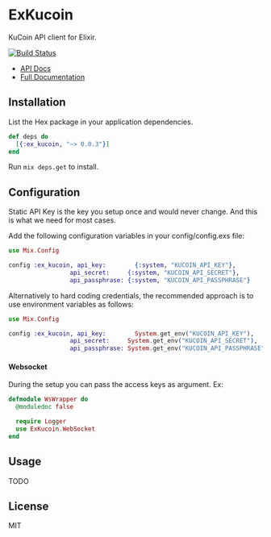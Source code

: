 # ExKucoin

KuCoin API client for Elixir.

[![Build Status](https://travis-ci.com/yurikoval/ex_kucoin.svg?branch=master)](https://travis-ci.com/yurikoval/ex_kucoin)

- [API Docs](https://docs.kucoin.com/)
- [Full Documentation](https://hexdocs.pm/ex_kucoin/ExKucoin.html)

## Installation

List the Hex package in your application dependencies.

```elixir
def deps do
  [{:ex_kucoin, "~> 0.0.3"}]
end
```

Run `mix deps.get` to install.

## Configuration

Static API Key is the key you setup once and would never change. And this is what we need for most cases.

Add the following configuration variables in your config/config.exs file:

```elixir
use Mix.Config

config :ex_kucoin, api_key:        {:system, "KUCOIN_API_KEY"},
                 api_secret:     {:system, "KUCOIN_API_SECRET"},
                 api_passphrase: {:system, "KUCOIN_API_PASSPHRASE"}
```

Alternatively to hard coding credentials, the recommended approach is
to use environment variables as follows:

```elixir
use Mix.Config

config :ex_kucoin, api_key:        System.get_env("KUCOIN_API_KEY"),
                 api_secret:     System.get_env("KUCOIN_API_SECRET"),
                 api_passphrase: System.get_env("KUCOIN_API_PASSPHRASE")
```

#### Websocket

During the setup you can pass the access keys as argument. Ex:

```elixir
defmodule WsWrapper do
  @moduledoc false

  require Logger
  use ExKucoin.WebSocket
end
```

## Usage

TODO

## License

MIT

